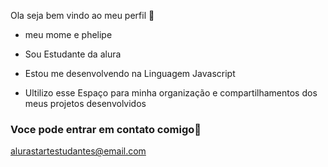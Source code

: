 Ola seja bem vindo ao meu perfil 🤙

- meu mome e phelipe

- Sou Estudante da alura
- Estou me desenvolvendo na Linguagem Javascript
- Ultilizo esse Espaço para minha organização e compartilhamentos dos meus projetos desenvolvidos 
  
### Voce pode entrar em contato comigo📧

alurastartestudantes@email.com
